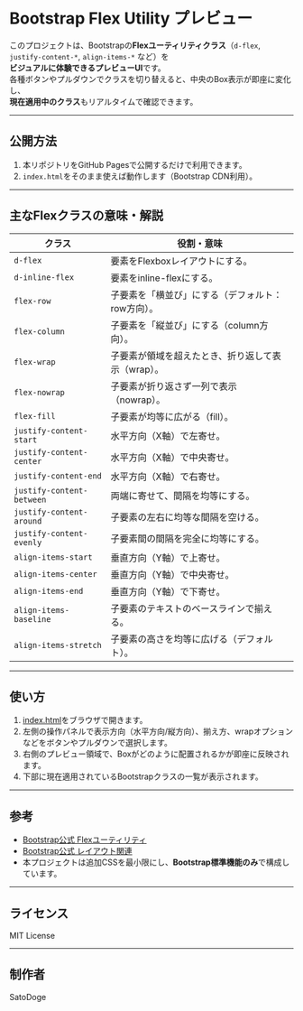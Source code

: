 # Bootstrap Flex Utility プレビュー

このプロジェクトは、Bootstrapの**Flexユーティリティクラス**（`d-flex`, `justify-content-*`, `align-items-*` など）を  
**ビジュアルに体験できるプレビューUI**です。  
各種ボタンやプルダウンでクラスを切り替えると、中央のBox表示が即座に変化し、  
**現在適用中のクラス**もリアルタイムで確認できます。

---

## 公開方法

1. 本リポジトリをGitHub Pagesで公開するだけで利用できます。
2. `index.html`をそのまま使えば動作します（Bootstrap CDN利用）。

---

## 主なFlexクラスの意味・解説

| クラス                           | 役割・意味                                                                                 |
|----------------------------------|-------------------------------------------------------------------------------------------|
| `d-flex`                         | 要素をFlexboxレイアウトにする。                                                            |
| `d-inline-flex`                  | 要素をinline-flexにする。                                                                  |
| `flex-row`                       | 子要素を「横並び」にする（デフォルト：row方向）。                                          |
| `flex-column`                    | 子要素を「縦並び」にする（column方向）。                                                   |
| `flex-wrap`                      | 子要素が領域を超えたとき、折り返して表示（wrap）。                                         |
| `flex-nowrap`                    | 子要素が折り返さず一列で表示（nowrap）。                                                   |
| `flex-fill`                      | 子要素が均等に広がる（fill）。                                                             |
| `justify-content-start`          | 水平方向（X軸）で左寄せ。                                                                  |
| `justify-content-center`         | 水平方向（X軸）で中央寄せ。                                                                |
| `justify-content-end`            | 水平方向（X軸）で右寄せ。                                                                  |
| `justify-content-between`        | 両端に寄せて、間隔を均等にする。                                                           |
| `justify-content-around`         | 子要素の左右に均等な間隔を空ける。                                                         |
| `justify-content-evenly`         | 子要素間の間隔を完全に均等にする。                                                         |
| `align-items-start`              | 垂直方向（Y軸）で上寄せ。                                                                  |
| `align-items-center`             | 垂直方向（Y軸）で中央寄せ。                                                                |
| `align-items-end`                | 垂直方向（Y軸）で下寄せ。                                                                  |
| `align-items-baseline`           | 子要素のテキストのベースラインで揃える。                                                   |
| `align-items-stretch`            | 子要素の高さを均等に広げる（デフォルト）。                                                 |

---

## 使い方

1. [index.html](./index.html)をブラウザで開きます。
2. 左側の操作パネルで表示方向（水平方向/縦方向）、揃え方、wrapオプションなどをボタンやプルダウンで選択します。
3. 右側のプレビュー領域で、Boxがどのように配置されるかが即座に反映されます。
4. 下部に現在適用されているBootstrapクラスの一覧が表示されます。

---

## 参考

- [Bootstrap公式 Flexユーティリティ](https://getbootstrap.com/docs/5.3/utilities/flex/)
- [Bootstrap公式 レイアウト関連](https://getbootstrap.com/docs/5.3/layout/grid/)
- 本プロジェクトは追加CSSを最小限にし、**Bootstrap標準機能のみ**で構成しています。

---

## ライセンス

MIT License

---

## 制作者

SatoDoge